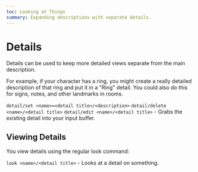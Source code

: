 ```yaml
---
toc: Looking at Things
summary: Expanding descriptions with separate details.
---
```

# Details

Details can be used to keep more detailed views separate from the main description.  

For example, if your character has a ring, you might create a really detailed description of that ring and put it in a "Ring" detail.  You could also do this for signs, notes, and other landmarks in rooms.

`detail/set <name>=<detail title>/<description>`
`detail/delete <name>/<detail title>`
`detail/edit <name>/<detail title>` - Grabs the existing detail into your input buffer.

## Viewing Details

You view details using the regular look command:

`look <name>/<detail title>` - Looks at a detail on something.
